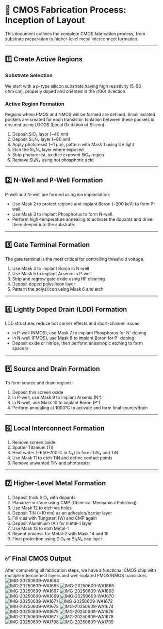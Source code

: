 # 🧪 CMOS Fabrication Process: Inception of Layout

This document outlines the complete CMOS fabrication process, from substrate preparation to higher-level metal interconnect formation.

---

## 1️⃣ Create Active Regions

### Substrate Selection
We start with a p-type silicon substrate having high resistivity (5–50 ohm·cm), properly doped and oriented in the ⟨100⟩ direction.

### Active Region Formation
Regions where PMOS and NMOS will be formed are defined. Small isolated pockets are created for each transistor. Isolation between these pockets is ensured using LOCOS (Local Oxidation of Silicon).

1. Deposit SiO₂ layer (~40 nm)
2. Deposit Si₃N₄ layer (~80 nm)
3. Apply photoresist (~1 µm), pattern with Mask 1 using UV light
4. Etch the Si₃N₄ layer where exposed
5. Strip photoresist, oxidize exposed SiO₂ region
6. Remove Si₃N₄ using hot phosphoric acid

---

## 2️⃣ N-Well and P-Well Formation

P-well and N-well are formed using ion implantation:

- Use Mask 2 to protect regions and implant Boron (~200 keV) to form P-well.
- Use Mask 3 to implant Phosphorus to form N-well.
- Perform high-temperature annealing to activate the dopants and drive them deeper into the substrate.

---

## 3️⃣ Gate Terminal Formation

The gate terminal is the most critical for controlling threshold voltage.

1. Use Mask 4 to implant Boron in N-well
2. Use Mask 5 to implant Arsenic in P-well
3. Strip and regrow gate oxide using HF cleaning
4. Deposit doped polysilicon layer
5. Pattern the polysilicon using Mask 6 and etch

---

## 4️⃣ Lightly Doped Drain (LDD) Formation

LDD structures reduce hot carrier effects and short-channel issues.

- In P-well (NMOS), use Mask 7 to implant Phosphorus for N⁻ doping
- In N-well (PMOS), use Mask 8 to implant Boron for P⁻ doping
- Deposit oxide or nitride, then perform anisotropic etching to form spacers

---

## 5️⃣ Source and Drain Formation

To form source and drain regions:

1. Deposit thin screen oxide
2. In P-well, use Mask 9 to implant Arsenic (N⁺)
3. In N-well, use Mask 10 to implant Boron (P⁺)
4. Perform annealing at 1000°C to activate and form final source/drain

---

## 6️⃣ Local Interconnect Formation

1. Remove screen oxide
2. Sputter Titanium (Ti)
3. Heat wafer (~650–700°C in N₂) to form TiSi₂ and TiN
4. Use Mask 11 to etch TiN and define contact points
5. Remove unwanted TiN and photoresist

---

## 7️⃣ Higher-Level Metal Formation

1. Deposit thick SiO₂ with dopants
2. Planarize surface using CMP (Chemical Mechanical Polishing)
3. Use Mask 12 to etch via holes
4. Deposit TiN (~10 nm) as an adhesion/barrier layer
5. Fill vias with Tungsten (W) and CMP again
6. Deposit Aluminium (Al) for metal-1 layer
7. Use Mask 13 to etch Metal-1
8. Repeat process for Metal-2 with Mask 14 and 15
9. Final protection using SiO₂ or Si₃N₄ cap layer

---

## ✅ Final CMOS Output

After completing all fabrication steps, we have a functional CMOS chip with multiple interconnect layers and well-isolated PMOS/NMOS transistors.
![IMG-20250609-WA1664](https://github.com/user-attachments/assets/0f4cb1bd-cefa-48a2-a13a-47571231c22a)  
![IMG-20250609-WA1665](https://github.com/user-attachments/assets/7cff4d5c-c273-4fe0-940d-3c3f65827982)
![IMG-20250609-WA1666](https://github.com/user-attachments/assets/129dc772-4480-4a2d-ba37-207ffa692d82)
![IMG-20250609-WA1667](https://github.com/user-attachments/assets/521952e5-dcd2-42f0-bf0e-a7a95f00f316)
![IMG-20250609-WA1668](https://github.com/user-attachments/assets/0433a736-9948-40d9-a79c-4ec18d47e0f6)
![IMG-20250609-WA1669](https://github.com/user-attachments/assets/c8a125d0-cb0c-4de0-807b-35105091dff0)
![IMG-20250609-WA1670](https://github.com/user-attachments/assets/e4043dca-59fd-47bc-a3fe-cd0aa8b8acb4)
![IMG-20250609-WA1671](https://github.com/user-attachments/assets/82ad22ea-5dc9-4398-97be-e4fc190b54f1)
![IMG-20250609-WA1672](https://github.com/user-attachments/assets/1eba4728-d0c1-451e-a22a-4844a054e2bd)
![IMG-20250609-WA1673](https://github.com/user-attachments/assets/d3606160-459b-4cbc-a21b-cb3a9777335d)
![IMG-20250609-WA1674](https://github.com/user-attachments/assets/89726fea-48b5-43b9-9749-f1ffcd3029fc)
![IMG-20250609-WA1675](https://github.com/user-attachments/assets/7fc6b507-2082-4bbd-b04b-c59dd71284fb)
![IMG-20250609-WA1676](https://github.com/user-attachments/assets/b9a290b9-0ffd-4662-8630-7365e9d511ce)
![IMG-20250609-WA1677](https://github.com/user-attachments/assets/3ae8581a-d11c-42c2-920c-36c9b9174a51)
![IMG-20250609-WA1678](https://github.com/user-attachments/assets/9407abdd-c46a-4e87-95c0-8f4b693040e9)
![IMG-20250609-WA1708](https://github.com/user-attachments/assets/a3531af1-6a76-45df-96c8-27ead680c74e)
![IMG-20250609-WA1709](https://github.com/user-attachments/assets/0bf8a4a3-03fc-4ae2-a776-e2d92c55e8f3)

